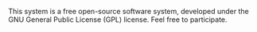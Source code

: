 This system is a free open-source software system, developed under the GNU General Public License (GPL) license. Feel free to participate. 
